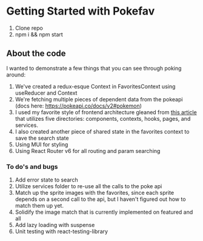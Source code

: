 # Getting Started with Pokefav

1. Clone repo
2. npm i && npm start

## About the code

I wanted to demonstrate a few things that you can see through poking around:
1. We've created a redux-esque Context in FavoritesContext using useReducer and Context
2. We're fetching multiple pieces of dependent data from the pokeapi (docs here: https://pokeapi.co/docs/v2#pokemon)
3. I used my favorite style of frontend architecture gleaned from [this article](https://www.freecodecamp.org/news/a-better-way-to-structure-react-projects/) that utilizes five directories: components, contexts, hooks, pages, and services. 
4. I also created another piece of shared state in the favorites context to save the search state
5. Using MUI for styling 
6. Using React Router v6 for all routing and param searching


### To do's and bugs
1. Add error state to search
2. Utilize services folder to re-use all the calls to the poke api
3. Match up the sprite images with the favorites, since each sprite depends on a second call to the api, but I haven't figured out how to match them up yet.
4. Solidify the image match that is currently implemented on featured and all
5. Add lazy loading with suspense
6. Unit testing with react-testing-library

